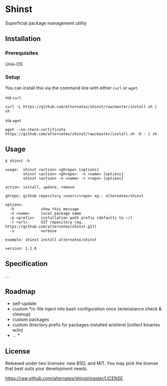 Shinst
=============

Superficial package management utility

Installation
------------

### Prerequisites

Unix-OS

### Setup

You can install this via the command line with either `curl` or `wget`.

via `curl`

`curl -L https://github.com/alternatex/shinst/raw/master/install.sh | sh`

via `wget`

`wget --no-check-certificate https://github.com/alternatex/shinst/raw/master/install.sh -O - | sh`

Usage
-------------

```shell
$ shinst -h

usage:  shinst <action> <ghrepo> [options]
        shinst <action> <ghrepo>  -n <name> [options]
        shinst <action> -n <name> -r <repo> [options]

action: install, update, remove

ghrepo: github repository <user>/<repo> eg.: alternatex/shinst

options:
  -h            show this message        
  -n <name>     local package name
  -p <prefix>   installation path prefix (defaults to ~/)
  -r <url>      GIT repository (eg. https://github.com/alternatex/shinst.git)
  -v            verbose

example: shinst install alternatex/shinst

version: 1.1.0

```

Specification
-------------
...

Roadmap
-------------
- self-update
- custom *rc-file inject into bash configuration once (w/existance check & cleanup)
- custom packages
- custom directory prefix for packages installed w/shinst (collect binaries w/ln)
- ... *

License
-------------
Released under two licenses: new BSD, and MIT. You may pick the
license that best suits your development needs.

https://raw.github.com/alternatex/shinst/master/LICENSE